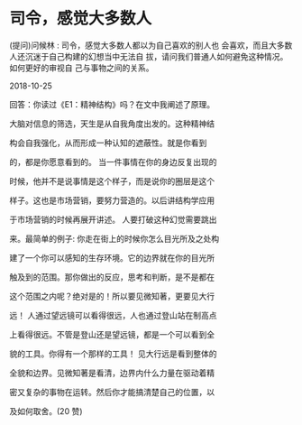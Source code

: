 # 司令，感觉大多数人

(提问)问候林 : 司令，感觉大多数人都以为自己喜欢的别人也 会喜欢，而且大多数人还沉迷于自己构建的幻想当中无法自 拔，请问我们普通人如何避免这种情况。如何更好的审视自 己与事物之间的关系。

2018-10-25

回答：你读过《E1：精神结构》吗？在文中我阐述了原理。

大脑对信息的筛选，天生是从自我角度出发的。这种精神结

构会自我强化，从而形成一种认知的遮蔽性。就是你看到

的，都是你愿意看到的。 当一件事情在你的身边反复出现的

时候，他并不是说事情是这个样子，而是说你的圈层是这个

样子。这也是市场营销，要努力营造的。以后讲结构学应用

于市场营销的时候再展开讲述。 人要打破这种幻觉需要跳出

来。最简单的例子: 你走在街上的时候你怎么目光所及之处构

建了一个你可以感知的生存环境。它的边界就在你的目光所

触及到的范围。那你做出的反应，思考和判断，是不是都在

这个范围之内呢？绝对是的！所以要见微知著，更要见大行

远！ 人通过望远镜可以看得很远，人也通过登山站在制高点

上看得很远。不管是登山还是望远镜，都是一个可以看到全

貌的工具。你得有一个那样的工具！ 见大行远是看到整体的

全貌和边界。见微知著是看清，边界内什么力量在驱动着精

密又复杂的事物在运转。然后你才能搞清楚自己的位置，以

及如何取舍。(20 赞)